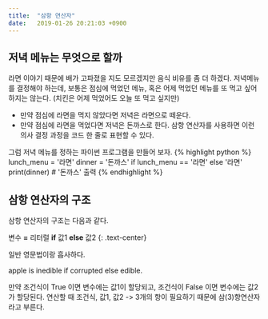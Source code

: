 ```yaml
---
title:  "삼항 연산자"
date:   2019-01-26 20:21:03 +0900
---
```



## 저녁 메뉴는 무엇으로 할까
라면 이야기 때문에 배가 고파졌을 지도 모르겠지만 음식 비유를 좀 더 하겠다.
저녁메뉴를 결정해야 하는데, 보통은 점심에 먹었던 메뉴, 
혹은 어제 먹었던 메뉴를 또 먹고 싶어하지는 않는다. (치킨은 어제 먹었어도 오늘 또 먹고 싶지만)

* 만약 점심에 라면을 먹지 않았다면 저녁은 라면으로 떼운다.
* 만약 점심에 라면을 먹었다면 저녁은 돈까스로 한다.
삼항 연산자를 사용하면 이런 의사 결정 과정을 코드 한 줄로 표현할 수 있다.

그럼 저녁 메뉴를 정하는 파이썬 프로그램을 만들어 보자.
{% highlight python %}
lunch_menu = '라면'
dinner = '돈까스' if lunch_menu == '라면' else '라면'
print(dinner) # '돈까스' 출력
{% endhighlight %}


## 삼항 연산자의 구조
삼항 연산자의 구조는 다음과 같다.

변수 **=** 리터럴 **if** 값1 **else** 값2
{: .text-center}

일반 영문법이랑 흡사하다.

apple is inedible if corrupted else edible.

만약 조건식이 True 이면 변수에는 값1이 할당되고, 조건식이 False 이면 변수에는 값2가 할당된다. 
연산할 때 조건식, 값1, 값2 -> 3개의 항이 필요하기 때문에 삼(3)항연산자 라고 부른다.






















